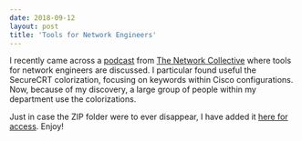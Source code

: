 ```yaml
---
date: 2018-09-12
layout: post
title: 'Tools for Network Engineers'
---
```

I recently came across a [podcast](https://thenetworkcollective.com/2018/02/tools-for-ne/) from [The Network Collective](https://thenetworkcollective.com) where tools for network engineers are discussed.  I particular found useful the SecureCRT colorization, focusing on keywords within Cisco configurations.  Now, because of my discovery, a large group of people within my department use the colorizations.  

Just in case the ZIP folder were to ever disappear, I have added it [here for access](https://cpajr.com/assets/CiscoWords.zip).  Enjoy!